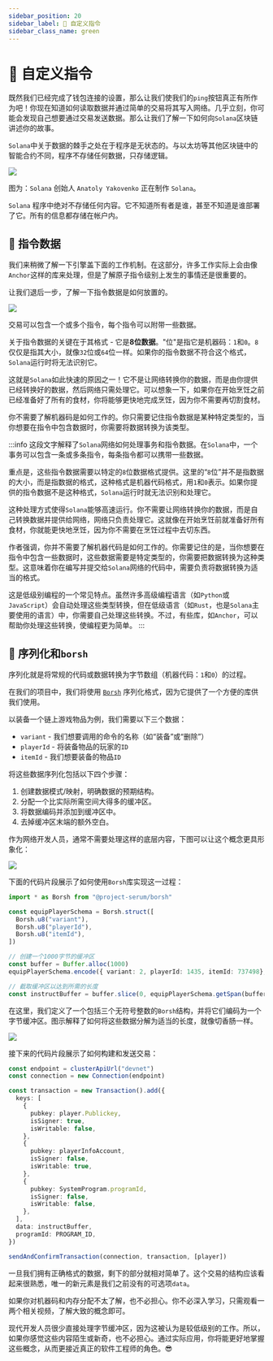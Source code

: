 ```yaml
---
sidebar_position: 20
sidebar_label: 🤔 自定义指令
sidebar_class_name: green
---
```


# 🤔 自定义指令

既然我们已经完成了钱包连接的设置，那么让我们使我们的`ping`按钮真正有所作为吧！你现在知道如何读取数据并通过简单的交易将其写入网络。几乎立刻，你可能会发现自己想要通过交易发送数据。那么让我们了解一下如何向`Solana`区块链讲述你的故事。

`Solana`中关于数据的棘手之处在于程序是无状态的。与以太坊等其他区块链中的智能合约不同，程序不存储任何数据，只存储逻辑。

![](./img/upload_1.png)

图为：`Solana` 创始人 `Anatoly Yakovenko` 正在制作 `Solana`。

`Solana` 程序中绝对不存储任何内容。它不知道所有者是谁，甚至不知道是谁部署了它。所有的信息都存储在帐户内。

## 📧 指令数据

我们来稍微了解一下引擎盖下面的工作机制。在这部分，许多工作实际上会由像`Anchor`这样的库来处理，但是了解原子指令级别上发生的事情还是很重要的。

让我们退后一步，了解一下指令数据是如何放置的。

![](./img/upload_2.png)


交易可以包含一个或多个指令，每个指令可以附带一些数据。

关于指令数据的关键在于其格式 - 它是**8位数据**。"位"是指它是机器码：`1`和`0`。`8`仅仅是指其大小，就像`32`位或`64`位一样。如果你的指令数据不符合这个格式，`Solana`运行时将无法识别它。

这就是`Solana`如此快速的原因之一！它不是让网络转换你的数据，而是由你提供已经转换好的数据，然后网络只需处理它。可以想象一下，如果你在开始烹饪之前已经准备好了所有的食材，你将能够更快地完成烹饪，因为你不需要再切割食材。

你不需要了解机器码是如何工作的。你只需要记住指令数据是某种特定类型的，当你想要在指令中包含数据时，你需要将数据转换为该类型。

:::info
这段文字解释了`Solana`网络如何处理事务和指令数据。在`Solana`中，一个事务可以包含一条或多条指令，每条指令都可以携带一些数据。

重点是，这些指令数据需要以特定的`8`位数据格式提供。这里的“`8`位”并不是指数据的大小，而是指数据的格式，这种格式是机器代码格式，用`1`和`0`表示。如果你提供的指令数据不是这种格式，`Solana`运行时就无法识别和处理它。

这种处理方式使得`Solana`能够高速运行。你不需要让网络转换你的数据，而是自己转换数据并提供给网络，网络只负责处理它。这就像在开始烹饪前就准备好所有食材，你就能更快地烹饪，因为你不需要在烹饪过程中去切东西。

作者强调，你并不需要了解机器代码是如何工作的。你需要记住的是，当你想要在指令中包含一些数据时，这些数据需要是特定类型的，你需要把数据转换为这种类型。这意味着你在编写并提交给`Solana`网络的代码中，需要负责将数据转换为适当的格式。

这是低级别编程的一个常见特点。虽然许多高级编程语言（如`Python`或`JavaScript`）会自动处理这些类型转换，但在低级语言（如`Rust`，也是`Solana`主要使用的语言）中，你需要自己处理这些转换。不过，有些库，如`Anchor`，可以帮助你处理这些转换，使编程更为简单。
:::

## 🔨 序列化和`borsh`

序列化就是将常规的代码或数据转换为字节数组（机器代码：`1`和`0`）的过程。

在我们的项目中，我们将使用 [`Borsh`](https://borsh.io/) 序列化格式，因为它提供了一个方便的库供我们使用。

以装备一个链上游戏物品为例，我们需要以下三个数据：

- `variant` - 我们想要调用的命令的名称（如“装备”或“删除”）
- `playerId` - 将装备物品的玩家的`ID`
- `itemId` - 我们想要装备的物品`ID`

将这些数据序列化包括以下四个步骤：

1. 创建数据模式/映射，明确数据的预期结构。
2. 分配一个比实际所需空间大得多的缓冲区。
3. 将数据编码并添加到缓冲区中。
4. 去掉缓冲区末端的额外空白。

作为网络开发人员，通常不需要处理这样的底层内容，下图可以让这个概念更具形象化：

![](./img/upload_3.png)

下面的代码片段展示了如何使用`Borsh`库实现这一过程：

```ts
import * as Borsh from "@project-serum/borsh"

const equipPlayerSchema = Borsh.struct([
  Borsh.u8("variant"),
  Borsh.u8("playerId"),
  Borsh.u8("itemId"),
])

// 创建一个1000字节的缓冲区
const buffer = Buffer.alloc(1000)
equipPlayerSchema.encode({ variant: 2, playerId: 1435, itemId: 737498}, buffer)

// 截取缓冲区以达到所需的长度
const instructBuffer = buffer.slice(0, equipPlayerSchema.getSpan(buffer))
```

在这里，我们定义了一个包括三个无符号整数的`Borsh`结构，并将它们编码为一个字节缓冲区。图示解释了如何将这些数据分解为适当的长度，就像切香肠一样。

![](./img/upload_4.png)

接下来的代码片段展示了如何构建和发送交易：

```ts
const endpoint = clusterApiUrl("devnet")
const connection = new Connection(endpoint)

const transaction = new Transaction().add({
  keys: [
    {
      pubkey: player.Publickey,
      isSigner: true,
      isWritable: false,
    },
    {
      pubkey: playerInfoAccount,
      isSigner: false,
      isWritable: true,
    },
    {
      pubkey: SystemProgram.programId,
      isSigner: false,
      isWritable: false,
    },
  ],
  data: instructBuffer,
  programId: PROGRAM_ID,
})

sendAndConfirmTransaction(connection, transaction, [player])
```

一旦我们拥有正确格式的数据，剩下的部分就相对简单了。这个交易的结构应该看起来很熟悉，唯一的新元素是我们之前没有的可选项`data`。

如果你对机器码和内存分配不太了解，也不必担心。你不必深入学习，只需观看一两个相关视频，了解大致的概念即可。

现代开发人员很少直接处理字节缓冲区，因为这被认为是较低级别的工作。所以，如果你感觉这些内容陌生或新奇，也不必担心。通过实际应用，你将能更好地掌握这些概念，从而更接近真正的软件工程师的角色。😎
